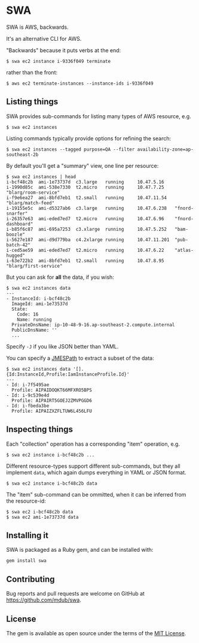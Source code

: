 # SWA

SWA is AWS, backwards.

It's an alternative CLI for AWS.

"Backwards" because it puts verbs at the end:

    $ swa ec2 instance i-9336f049 terminate

rather than the front:

    $ aws ec2 terminate-instances --instance-ids i-9336f049

## Listing things

SWA provides sub-commands for listing many types of AWS resource, e.g.

    $ swa ec2 instances

Listing commands typically provide options for refining the search:

    $ swa ec2 instances --tagged purpose=QA --filter availability-zone=ap-southeast-2b

By default you'll get a "summary" view, one line per resource:

    $ swa ec2 instances | head
    i-bcf48c2b  ami-1e73737d  c3.large   running     10.47.5.16    
    i-1990d85c  ami-538e7330  t2.micro   running     10.47.7.25    "blarg/room-service"
    i-f9e6ea27  ami-8bfd7eb1  t2.small   running     10.47.11.54   "blarg/match-feed"
    i-19155e5c  ami-d5327ab6  c3.large   running     10.47.6.238   "fnord-snarfer"
    i-26357e63  ami-eded7ed7  t2.micro   running     10.47.6.96    "fnord-dashboard"
    i-b85f6c87  ami-695a7253  c3.xlarge  running     10.47.5.252   "bam-boozle"
    i-5627e187  ami-d9d779ba  c4.2xlarge running     10.47.11.201  "pub-batch-42"
    i-ced5ae59  ami-eded7ed7  t2.micro   running     10.47.6.22    "atlas-hugged"
    i-63e722b2  ami-8bfd7eb1  t2.small   running     10.47.8.95    "blarg/first-service"

But you can ask for **all** the data, if you wish:

    $ swa ec2 instances data
    ---
    - InstanceId: i-bcf48c2b
      ImageId: ami-1e73537d
      State:
        Code: 16
        Name: running
      PrivateDnsName: ip-10-48-9-16.ap-southeast-2.compute.internal
      PublicDnsName: ''
      ...

Specify `-J` if you like JSON better than YAML.

You can specify a [JMESPath](http://jmespath.org) to extract a subset of the data:

    $ swa ec2 instances data '[].{Id:InstanceId,Profile:IamInstanceProfile.Id}'
    ---
    - Id: i-7f5495ae
      Profile: AIPAIDOQKT66MFXRO5BPS
    - Id: i-9c539e4d
      Profile: AIPAIRT5GOEJ2ZMVPGGD6
    - Id: i-fbeda3be
      Profile: AIPAIZXZFLTUW6L456LFU

## Inspecting things

Each "collection" operation has a corresponding "item" operation, e.g.

    $ swa ec2 instance i-bcf48c2b ...

Different resource-types support different sub-commands, but they all implement `data`, which again dumps everything in YAML or JSON format.

    $ swa ec2 instance i-bcf48c2b data

The "item" sub-command can be ommitted, when it can be inferred from the resource-id:

    $ swa ec2 i-bcf48c2b data
    $ swa ec2 ami-1e73737d data

## Installing it

SWA is packaged as a Ruby gem, and can be installed with:

    gem install swa

## Contributing

Bug reports and pull requests are welcome on GitHub at https://github.com/mdub/swa.

## License

The gem is available as open source under the terms of the [MIT License](http://opensource.org/licenses/MIT).
